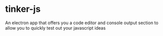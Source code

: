 # tinker-js
An electron app that offers you a code editor and console output section to allow you to quickly test out your javascript ideas
